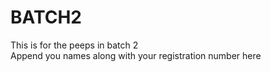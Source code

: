 # BATCH2
This is for the peeps in batch 2  
Append you names along with your registration number here

